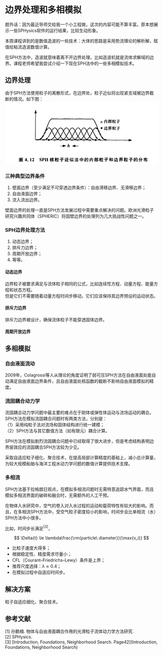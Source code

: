 <head>
    <script src="https://cdn.mathjax.org/mathjax/latest/MathJax.js?config=TeX-AMS-MML_HTMLorMML" type="text/javascript"></script>
    <script type="text/x-mathjax-config">
        MathJax.Hub.Config({
            tex2jax: {
            skipTags: ['script', 'noscript', 'style', 'textarea', 'pre'],
            inlineMath: [['$','$']]
            }
        });
    </script>
</head>

# 边界处理和多相模拟

题外话：因为最近导师交给我一个小工程做，这次的内容可能不算丰富。原本想展示一些SPHysics软件的运行结果，比较生动形象。

本周课程讲到的是数值造波的一些技术：大体的思路是采用势流理论的解析解，赋值给粘流造波数值计算。

在SPH方法中，造波就意味着离不开边界处理，比如造波机就是流体求解域的边界。课程老师希望我尝试介绍一下现在SPH法中的一些多相模拟技术。

## 边界处理

由于SPH方法使用粒子的离散形式，在边界处，粒子近似将出现紧支域被边界截断的情况。如下图：
![粒子法的边界问题](images/边界核近似.png)

### 三种典型边界条件

1. 壁面边界（至少满足不可穿透边界条件）：自由滑移边界、无滑移边界；
2. 自由液面边界；
3. 流入流出边界。

壁面边界的处理一直是SPH方法发展过程中需要重点解决的问题。欧洲光滑粒子研究兴趣共同体（SPHERIC）将固壁边界的处理列为几大挑战性问题之一。

### SPH边界处理方法

1. 动态边界；
2. 排斥力边界；
3. 周期开放边界；
4. 等等。

#### 动态边界

边界粒子被要求满足与流体粒子相同的公式，比如连续性方程、动量方程、能量方程和状态方程。<br>
但是它们不需要随着动量方程时间步移动，它们应该保持其边界预设的运动状态。

#### 排斥力边界

排斥力边界被设计，确保流体粒子不能穿透固体边界。

#### 周期开放边界

## 多相模拟

### 自由液面流动

2009年，Colagrossi等人从理论的角度证明了弱可压SPH方法在自由液面处能自动满足自由液面边界条件，且自由液面处核函数的截断不影响自由液面模拟的精度。

### 流固耦合动力学

流固耦合动力学问题中最主要的难点在于刚体或弹性体运动与流场运动的耦合。
SPH方法在模拟流固耦合问题时有两类方法，分别是：<br>
（1）采用纯粒子法对流场和固体结构进行统一建模；<br>
（2）SPH方法与其它数值方法（如有限元）耦合计算。

SPH方法在模拟剧烈流固耦合问题中已经取得了很大进步，但是考虑结构表明边界层效应的流固耦合SPH方法较为少见。

采取自适应粒子细化、聚合技术，在提高局部计算精度的基础上，减小总计算量，为较大规模船舶与海洋工程水动力学问题的数值计算提供技术支撑。

### 多相流

SPH方法基于拉格朗日观点，在模拟多相流问题时无需特意追踪水气界面，而且模拟多相流界面的破碎和融合时，无需额外的人工干预。

在物体入水研究中，空气的卷入对入水过程的运动和载荷特性有较大的影响。而且，在多相流SPH方法中，受空气粒子密度较小的影响，时间步会比单相流（水）SPH方法中小很多。

比如，时间步长满足${^{[3]}}$，

$$
\Delta{t} \le \lambda\frac{\rm{particle\ diameter}}{\max{v_i}}
$$

- 比粒子速度大得多；
- 根据稳定性、精度需求尽量小；
- CFL（Courant–Friedrichs–Lewy）条件是上界；
- 推荐尺度选择：$\lambda \approx 0.4$；
- 在模拟过程中自适应时间步。

## 解决方案

粒子自适应细化、聚合技术。

## 参考文献

[1] 孙鹏楠. 物体与自由液面耦合作用的光滑粒子流体动力学方法研究.<br>
[2] SPHysics.<br>
[3] [Introduction, Foundations, Neighborhood Search. Page42](Introduction, Foundations, Neighborhood Search)